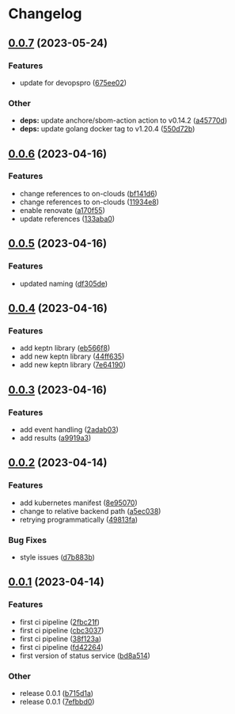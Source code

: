 # Changelog

## [0.0.7](https://github.com/on-clouds/environment-readiness-service/compare/v0.0.6...v0.0.7) (2023-05-24)


### Features

* update for devopspro ([675ee02](https://github.com/on-clouds/environment-readiness-service/commit/675ee02e6cb65b292db869e65b63c478d6ebc54f))


### Other

* **deps:** update anchore/sbom-action action to v0.14.2 ([a45770d](https://github.com/on-clouds/environment-readiness-service/commit/a45770dadf32991f89c5ccceb0e9352b6f350d80))
* **deps:** update golang docker tag to v1.20.4 ([550d72b](https://github.com/on-clouds/environment-readiness-service/commit/550d72b4a3728fc24b3b330330e8d48ff26979d5))

## [0.0.6](https://github.com/on-clouds/environment-readiness-service/compare/v0.0.5...v0.0.6) (2023-04-16)


### Features

* change references to on-clouds ([bf141d6](https://github.com/on-clouds/environment-readiness-service/commit/bf141d67e674218d5bf10b76eebf523f68a74df3))
* change references to on-clouds ([11934e8](https://github.com/on-clouds/environment-readiness-service/commit/11934e8765c60799b804e99ffab636bd4a7c4057))
* enable renovate ([a170f55](https://github.com/on-clouds/environment-readiness-service/commit/a170f5599a5fd0bf81e7aaf9f624a94ec79b1a03))
* update references ([133aba0](https://github.com/on-clouds/environment-readiness-service/commit/133aba0636dcc430422c93cad9da4b09ce79d71d))

## [0.0.5](https://github.com/thschue/environment-readiness-service/compare/v0.0.4...v0.0.5) (2023-04-16)


### Features

* updated naming ([df305de](https://github.com/thschue/environment-readiness-service/commit/df305de00208f95c8125106549c64fd79cb9f9f2))

## [0.0.4](https://github.com/thschue/environment-readiness-service/compare/v0.0.3...v0.0.4) (2023-04-16)


### Features

* add keptn library ([eb566f8](https://github.com/thschue/environment-readiness-service/commit/eb566f845a9e59b1b0b4c5202df06e6a49a6d78a))
* add new keptn library ([44ff635](https://github.com/thschue/environment-readiness-service/commit/44ff635d2c876f54127fff01984fb55e53cbf3bc))
* add new keptn library ([7e64190](https://github.com/thschue/environment-readiness-service/commit/7e641908e75f42702eef1a93289bf62100d7750a))

## [0.0.3](https://github.com/thschue/environment-readiness-service/compare/v0.0.2...v0.0.3) (2023-04-16)


### Features

* add event handling ([2adab03](https://github.com/thschue/environment-readiness-service/commit/2adab03272b6e68f2ae3002a4b8e0624160947a2))
* add results ([a9919a3](https://github.com/thschue/environment-readiness-service/commit/a9919a3193e2e9a0f44b9ef1473c9cafc2e29b40))

## [0.0.2](https://github.com/thschue/environment-readiness-service/compare/v0.0.1...v0.0.2) (2023-04-14)


### Features

* add kubernetes manifest ([8e95070](https://github.com/thschue/environment-readiness-service/commit/8e95070334840162a1534c5da2165c85da892f24))
* change to relative backend path ([a5ec038](https://github.com/thschue/environment-readiness-service/commit/a5ec03858f2dd236062bec9b81eccefeb023ba05))
* retrying programmatically ([49813fa](https://github.com/thschue/environment-readiness-service/commit/49813fa752254389ebf6ee48405893f38f295dea))


### Bug Fixes

* style issues ([d7b883b](https://github.com/thschue/environment-readiness-service/commit/d7b883bf528de727b1e2ad067f8e972078743056))

## [0.0.1](https://github.com/thschue/environment-readiness-service/compare/v0.0.1...v0.0.1) (2023-04-14)


### Features

* first ci pipeline ([2fbc21f](https://github.com/thschue/environment-readiness-service/commit/2fbc21f4b21ca099a41682ea9167b6a439016457))
* first ci pipeline ([cbc3037](https://github.com/thschue/environment-readiness-service/commit/cbc30373df555d7f57e10d4aa2b801c608d6c927))
* first ci pipeline ([38f123a](https://github.com/thschue/environment-readiness-service/commit/38f123a51c7c6699df33592f64a6522ad2626d26))
* first ci pipeline ([fd42264](https://github.com/thschue/environment-readiness-service/commit/fd422645bfe6f292cae3ad5c0d7ad6e805735c5a))
* first version of status service ([bd8a514](https://github.com/thschue/environment-readiness-service/commit/bd8a514d628711f6a5112b6f06bcf0a3fe944e91))


### Other

* release 0.0.1 ([b715d1a](https://github.com/thschue/environment-readiness-service/commit/b715d1a7d921c6ffeb41f3b4d932b63b07794d78))
* release 0.0.1 ([7efbbd0](https://github.com/thschue/environment-readiness-service/commit/7efbbd040bcb11891d8babb24c414b85884c1698))
